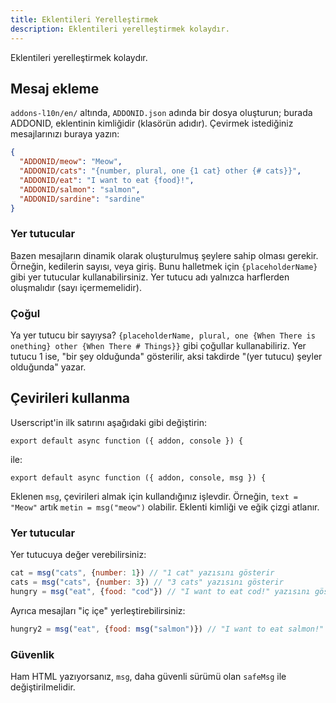 ```yaml
---
title: Eklentileri Yerelleştirmek
description: Eklentileri yerelleştirmek kolaydır.
---
```

Eklentileri yerelleştirmek kolaydır.

## Mesaj ekleme
`addons-l10n/en/` altında, `ADDONID.json` adında bir dosya oluşturun; burada ADDONID, eklentinin kimliğidir (klasörün adıdır). Çevirmek istediğiniz mesajlarınızı buraya yazın:

```json
{
  "ADDONID/meow": "Meow",
  "ADDONID/cats": "{number, plural, one {1 cat} other {# cats}}",
  "ADDONID/eat": "I want to eat {food}!",
  "ADDONID/salmon": "salmon",
  "ADDONID/sardine": "sardine"
}
```

### Yer tutucular
Bazen mesajların dinamik olarak oluşturulmuş şeylere sahip olması gerekir. Örneğin, kedilerin sayısı, veya giriş. Bunu halletmek için `{placeholderName}` gibi yer tutucular kullanabilirsiniz. Yer tutucu adı yalnızca harflerden oluşmalıdır (sayı içermemelidir).

### Çoğul
Ya yer tutucu bir sayıysa? `{placeholderName, plural, one {When There is onething} other {When There # Things}}` gibi çoğullar kullanabiliriz. Yer tutucu 1 ise, "bir şey olduğunda" gösterilir, aksi takdirde "(yer tutucu) şeyler olduğunda" yazar.

## Çevirileri kullanma
Userscript'in ilk satırını aşağıdaki gibi değiştirin:
```
export default async function ({ addon, console }) {
```

ile:
```
export default async function ({ addon, console, msg }) {
```

Eklenen `msg`, çevirileri almak için kullandığınız işlevdir. Örneğin, `text = "Meow"` artık `metin = msg("meow")` olabilir. Eklenti kimliği ve eğik çizgi atlanır.

### Yer tutucular
Yer tutucuya değer verebilirsiniz:
```js
cat = msg("cats", {number: 1}) // "1 cat" yazısını gösterir
cats = msg("cats", {number: 3}) // "3 cats" yazısını gösterir
hungry = msg("eat", {food: "cod"}) // "I want to eat cod!" yazısını gösterir
```

Ayrıca mesajları "iç içe" yerleştirebilirsiniz:
```js
hungry2 = msg("eat", {food: msg("salmon")}) // "I want to eat salmon!" yazısını gösterir
```

### Güvenlik
Ham HTML yazıyorsanız, `msg`, daha güvenli sürümü olan `safeMsg` ile değiştirilmelidir.
